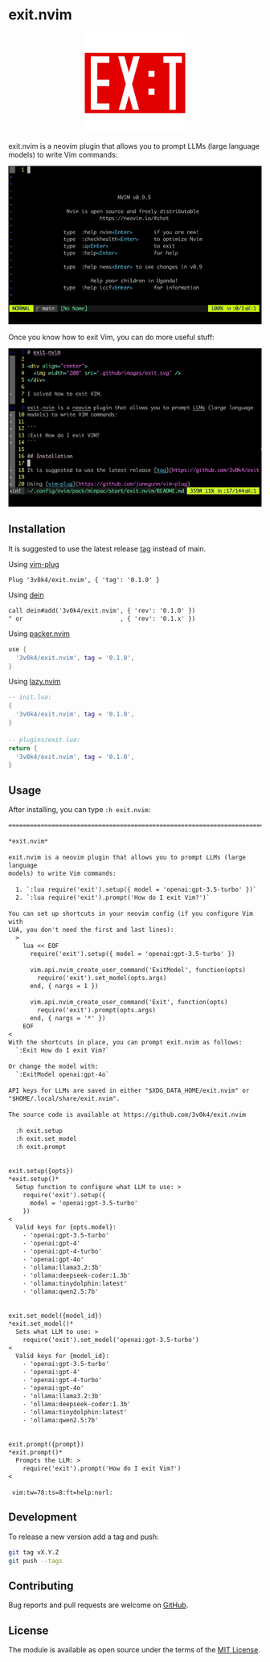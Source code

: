 # exit.nvim

<div align="center">
  <img alt="Ex:t" width="200" src=".github/images/exit.svg" />
</div>

exit.nvim is a neovim plugin that allows you to prompt LLMs (large language
models) to write Vim commands:

<div align="center">
  <img alt="Demo: How do I exit Vim?" src=".github/images/exit.gif" />
</div>

Once you know how to exit Vim, you can do more useful stuff:

<div align="center">
  <img alt="Demo: Delete all the lines that contain solved" src=".github/images/delete.gif" />
</div>

## Installation

It is suggested to use the latest release [tag](https://github.com/3v0k4/exit.nvim/tags) instead of main.

Using [vim-plug](https://github.com/junegunn/vim-plug)

```viml
Plug '3v0k4/exit.nvim', { 'tag': '0.1.0' }
```

Using [dein](https://github.com/Shougo/dein.vim)

```viml
call dein#add('3v0k4/exit.nvim', { 'rev': '0.1.0' })
" or                           , { 'rev': '0.1.x' })
```

Using [packer.nvim](https://github.com/wbthomason/packer.nvim)

```lua
use {
  '3v0k4/exit.nvim', tag = '0.1.0',
}
```

Using [lazy.nvim](https://github.com/folke/lazy.nvim)

```lua
-- init.lua:
{
  '3v0k4/exit.nvim', tag = '0.1.0',
}

-- plugins/exit.lua:
return {
  '3v0k4/exit.nvim', tag = '0.1.0',
}
```

## Usage

After installing, you can type `:h exit.nvim`:

```
================================================================================
                                                                   *exit.nvim*

exit.nvim is a neovim plugin that allows you to prompt LLMs (large language
models) to write Vim commands:

  1. `:lua require('exit').setup({ model = 'openai:gpt-3.5-turbo' })`
  2. `:lua require('exit').prompt('How do I exit Vim?')`

You can set up shortcuts in your neovim config (if you configure Vim with
LUA, you don't need the first and last lines):
  >
    lua << EOF
      require('exit').setup({ model = 'openai:gpt-3.5-turbo' })

      vim.api.nvim_create_user_command('ExitModel', function(opts)
        require('exit').set_model(opts.args)
      end, { nargs = 1 })

      vim.api.nvim_create_user_command('Exit', function(opts)
        require('exit').prompt(opts.args)
      end, { nargs = '*' })
    EOF
<
With the shortcuts in place, you can prompt exit.nvim as follows:
  `:Exit How do I exit Vim?`

Or change the model with:
  `:ExitModel openai:gpt-4o`

API keys for LLMs are saved in either "$XDG_DATA_HOME/exit.nvim" or
"$HOME/.local/share/exit.nvim".

The source code is available at https://github.com/3v0k4/exit.nvim

  :h exit.setup
  :h exit.set_model
  :h exit.prompt


exit.setup({opts})                                              *exit.setup()*
  Setup function to configure what LLM to use: >
    require('exit').setup({
      model = 'openai:gpt-3.5-turbo'
    })
<
  Valid keys for {opts.model}:
    - 'openai:gpt-3.5-turbo'
    - 'openai:gpt-4'
    - 'openai:gpt-4-turbo'
    - 'openai:gpt-4o'
    - 'ollama:llama3.2:3b'
    - 'ollama:deepseek-coder:1.3b'
    - 'ollama:tinydolphin:latest'
    - 'ollama:qwen2.5:7b'


exit.set_model({model_id})                                  *exit.set_model()*
  Sets what LLM to use: >
    require('exit').set_model('openai:gpt-3.5-turbo')
<
  Valid keys for {model_id}:
    - 'openai:gpt-3.5-turbo'
    - 'openai:gpt-4'
    - 'openai:gpt-4-turbo'
    - 'openai:gpt-4o'
    - 'ollama:llama3.2:3b'
    - 'ollama:deepseek-coder:1.3b'
    - 'ollama:tinydolphin:latest'
    - 'ollama:qwen2.5:7b'


exit.prompt({prompt})                                          *exit.prompt()*
  Prompts the LLM: >
    require('exit').prompt('How do I exit Vim?')
<

 vim:tw=78:ts=8:ft=help:norl:
```

## Development

To release a new version add a tag and push:

```bash
git tag vX.Y.Z
git push --tags
```

## Contributing

Bug reports and pull requests are welcome on [GitHub](https://github.com/3v0k4/exit.nvim).

## License

The module is available as open source under the terms of the [MIT License](https://opensource.org/licenses/MIT).
